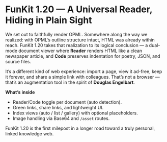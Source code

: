 # FunKit 1.20 — A Universal Reader, Hiding in Plain Sight

We set out to faithfully render OPML. Somewhere along the way we realized: with OPML’s outline structure intact, HTML was already within reach. FunKit 1.20 takes that realization to its logical conclusion — a dual-mode document viewer where **Reader** renders HTML like a clean newspaper article, and **Code** preserves indentation for poetry, JSON, and source files.

It’s a different kind of web experience: import a page, view it ad-free, keep it forever, and share a simple link with colleagues. That’s not a browser — that’s an augmentation tool in the spirit of **Douglas Engelbart**.

**What’s inside**  
- Reader/Code toggle per document (auto detection).  
- Green links, share links, and lightweight UI.  
- Index views (auto / list / gallery) with optional placeholders.  
- Image handling via Base64 and `/asset` routes.  

FunKit 1.20 is the first milepost in a longer road toward a truly personal, linked knowledge web.
